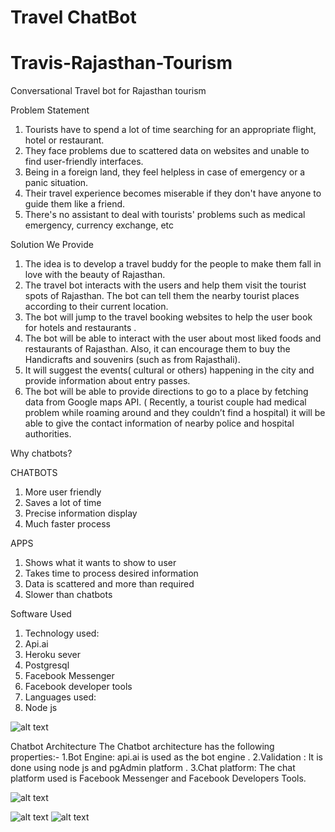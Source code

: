 # Travel ChatBot
# Travis-Rajasthan-Tourism
Conversational Travel bot for Rajasthan tourism

Problem Statement
1. Tourists have to spend a lot of time searching for an appropriate flight, hotel or restaurant.
2. They  face problems due to scattered data on websites and unable to find user-friendly interfaces.
3. Being in a foreign land, they feel helpless in case  of emergency or a panic situation. 
4. Their travel experience becomes miserable if they don't have anyone to guide them like a friend.
5. There's no assistant to deal with tourists' problems such as medical emergency, currency exchange, etc

Solution We Provide
1. The idea is to develop a travel buddy for the people to make them fall in love with the beauty of Rajasthan.
2. The travel bot interacts with the users and help them visit the tourist spots of Rajasthan. The bot can tell them the nearby tourist places according to their current location.
3. The bot will jump to the travel booking websites to help the user book for hotels and restaurants .
4. The bot  will be able to interact with the user about most liked foods and restaurants of Rajasthan. Also, it can encourage them to buy  the Handicrafts and souvenirs (such as from Rajasthali).
5. It will suggest the events( cultural or others) happening in the city and provide information about  entry passes.
6. The bot will be able to provide directions to go to a place by fetching data from Google maps API.	( Recently, a tourist couple had medical problem while roaming around and they couldn’t find a hospital) it will be able to give the contact information of nearby  police and hospital authorities.

Why chatbots?

CHATBOTS
1. More user friendly
2. Saves a lot of time
3. Precise information display
4. Much faster process

APPS
1. Shows what it wants to show to user
2. Takes time to process desired information
3. Data is scattered and more than required
4. Slower than chatbots

Software Used

1. Technology used:
2. Api.ai
3. Heroku sever
4. Postgresql 
5. Facebook Messenger
6. Facebook developer tools
7. Languages used:
8. Node js

![alt text]( https://user-images.githubusercontent.com/37470609/37686246-8d5af3ba-2cbc-11e8-9ffe-defd2bbfee47.jpeg)

Chatbot Architecture
The Chatbot architecture has the following properties:-
1.Bot Engine: api.ai is used as the bot engine .
2.Validation : It is done using node js and pgAdmin platform .
3.Chat platform: The chat platform used is Facebook Messenger and Facebook Developers Tools.

![alt text]( https://user-images.githubusercontent.com/37470609/37686288-cd67b812-2cbc-11e8-8cc4-9da8f62008bd.jpeg)


![alt text]( https://user-images.githubusercontent.com/37470609/37686296-d4d2d8fc-2cbc-11e8-9e08-901520bd92ae.jpeg)
![alt text]( https://user-images.githubusercontent.com/37470609/37686300-dbc58ae2-2cbc-11e8-9c02-9a34520ae504.jpeg)
